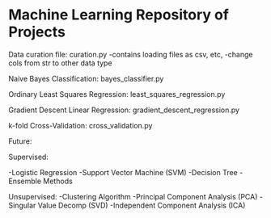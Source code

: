# Machine Learning Repository of Projects

Data curation file:
curation.py
-contains loading files as csv, etc,
-change cols from str to other data type



Naive Bayes Classification:
bayes_classifier.py

Ordinary Least Squares Regression:
least_squares_regression.py

Gradient Descent Linear Regression:
gradient_descent_regression.py


k-fold Cross-Validation:
cross_validation.py

Future:

Supervised:

  -Logistic Regression 
  -Support Vector Machine (SVM)
  -Decision Tree
  -Ensemble Methods

Unsupervised:
  -Clustering Algorithm
  -Principal Component Analysis (PCA)
  -Singular Value Decomp (SVD)
  -Independent Component Analysis (ICA)
